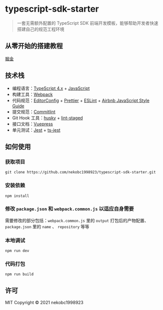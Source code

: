 # typescript-sdk-starter

> 一套无需额外配置的 TypeScript SDK 前端开发模板，能够帮助开发者快速搭建自己的规范工程环境


## 从零开始的搭建教程

[掘金](https://juejin.cn/post/7038967786051207175)

## 技术栈

- 编程语言：[TypeScript 4.x](https://www.typescriptlang.org/zh/) + [JavaScript](https://www.javascript.com/)
- 构建工具：[Webpack](https://webpack.docschina.org/)
- 代码规范：[EditorConfig](http://editorconfig.org/) + [Prettier](https://prettier.io/) + [ESLint](https://eslint.org/) + [Airbnb JavaScript Style Guide](https://github.com/airbnb/javascript#translation)
- 提交规范：[Commitlint](https://commitlint.js.org/#/)
- Git Hook 工具：[husky](https://typicode.github.io/husky/#/) + [lint-staged](https://github.com/okonet/lint-staged)
- 接口文档：[Vuepress](https://v2.vuepress.vuejs.org/zh/)
- 单元测试：[Jest](https://jestjs.io/) + [ts-jest](https://kulshekhar.github.io/ts-jest/)



## 如何使用

### 获取项目

```
git clone https://github.com/nekobc1998923/typescript-sdk-starter.git
```

### 安装依赖

```
npm install
```

### 修改 `package.json` 和 `webpack.common.js` 以适应自身需要

需要修改的部分包括：`webpack.common.js` 里的 `output` 打包后的产物配置、`package.json` 里的 `name` 、 `repository` 等等

### 本地调试

```
npm run dev
```

### 代码打包

```
npm run build
```

## 许可

MIT Copyright © 2021 nekobc1998923